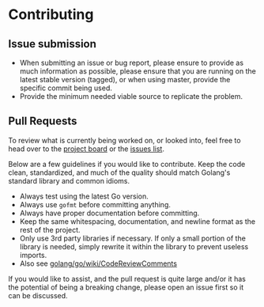# Contributing

## Issue submission

   * When submitting an issue or bug report, please ensure to provide as much
     information as possible, please ensure that you are running on the latest
     stable version (tagged), or when using master, provide the specific commit
     being used.
   * Provide the minimum needed viable source to replicate the problem.

## Pull Requests

To review what is currently being worked on, or looked into, feel free to head
over to the [project board](https://github.com/lrstanley/girc/projects/1) or
the [issues list](https://github.com/lrstanley/girc/issues).

Below are a few guidelines if you would like to contribute. Keep the code
clean, standardized, and much of the quality should match Golang's standard
library and common idioms.

   * Always test using the latest Go version.
   * Always use `gofmt` before committing anything.
   * Always have proper documentation before committing.
   * Keep the same whitespacing, documentation, and newline format as the
     rest of the project.
   * Only use 3rd party libraries if necessary. If only a small portion of
     the library is needed, simply rewrite it within the library to prevent
     useless imports.
   * Also see [golang/go/wiki/CodeReviewComments](https://github.com/golang/go/wiki/CodeReviewComments)

If you would like to assist, and the pull request is quite large and/or it has
the potential of being a breaking change, please open an issue first so it can
be discussed.
